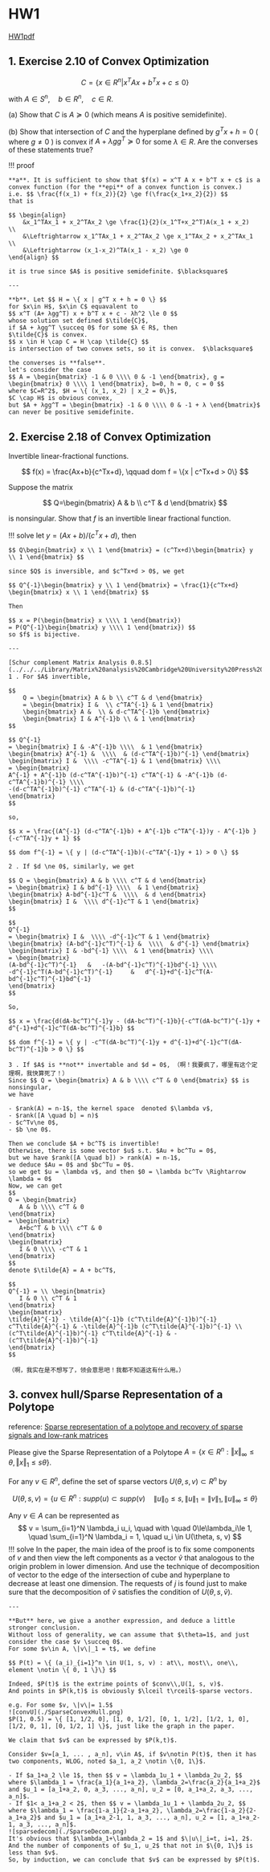 # HW1

[HW1pdf](../HWpdf/Homework1-2024.pdf)

<!-- toc -->

## 1. Exercise 2.10 of Convex Optimization

$$ C=\{ x\in R^n | x^T A x + b^T x + c \le 0\} $$

with $A\in S^n, \quad b\in R^n, \quad c\in R$.

(a) Show that $C$ is $A\succeq 0$ (which means $A$ is positive semidefinite).    

(b) Show that intersection of $C$ and the hyperplane defined by $g^T x + h = 0$ ( where $g \ne 0$ ) is convex if $A + λgg^T \succeq 0$ for some $λ ∈ R$. Are the converses of these statements true?

!!! proof

    **a**. It is sufficient to show that $f(x) = x^T A x + b^T x + c$ is a convex function (for the **epi** of a convex function is convex.)
    i.e. $$ \frac{f(x_1) + f(x_2)}{2} \ge f(\frac{x_1+x_2}{2}) $$
    that is 

    $$ \begin{align}
        &x_1^TAx_1 + x_2^TAx_2 \ge \frac{1}{2}(x_1^T+x_2^T)A(x_1 + x_2)  \\ 
        &\Leftrightarrow x_1^TAx_1 + x_2^TAx_2 \ge x_1^TAx_2 + x_2^TAx_1  \\  
        &\Leftrightarrow (x_1-x_2)^TA(x_1 - x_2) \ge 0
    \end{align} $$
    
    it is true since $A$ is positive semidefinite. $\blacksquare$

    ---

    **b**. Let $$ H = \{ x | g^T x + h = 0 \} $$
    for $x\in H$, $x\in C$ equavalent to
    $$ x^T (A+ λgg^T) x + b^T x + c - λh^2 \le 0 $$
    whose solution set defined $\tilde{C}$,   
    if $A + λgg^T \succeq 0$ for some $λ ∈ R$, then
    $\tilde{C}$ is convex.
    $$ x \in H \cap C = H \cap \tilde{C} $$
    is intersection of two convex sets, so it is convex.  $\blacksquare$  

    the converses is **false**.
    let's consider the case
    $$ A = \begin{bmatrix} -1 & 0 \\\\ 0 & -1 \end{bmatrix}, g = \begin{bmatrix} 0 \\\\ 1 \end{bmatrix}, b=0, h = 0, c = 0 $$
    where $C=R^2$, $H = \{ (x_1, x_2) | x_2 = 0\}$, 
    $C \cap H$ is obvious convex,
    but $A + λgg^T = \begin{bmatrix} -1 & 0 \\\\ 0 & -1 + λ \end{bmatrix}$ can never be positive semidefinite.


## 2. Exercise 2.18 of Convex Optimization

Invertible linear-fractional functions.     

$$ f(x) = \frac{Ax+b}{c^Tx+d}, \qquad dom f = \{x | c^Tx+d > 0\} $$

Suppose the matrix

$$ Q=\begin{bmatrix} A & b \\ c^T & d \end{bmatrix} $$

is nonsingular. Show that $f$ is an invertible linear fractional function.

!!! solve
    let $y = (Ax+b)/(c^Tx+d)$, then

    $$ Q\begin{bmatrix} x \\ 1 \end{bmatrix} = (c^Tx+d)\begin{bmatrix} y \\ 1 \end{bmatrix} $$

    since $Q$ is inversible, and $c^Tx+d > 0$, we get

    $$ Q^{-1}\begin{bmatrix} y \\ 1 \end{bmatrix} = \frac{1}{c^Tx+d} \begin{bmatrix} x \\ 1 \end{bmatrix} $$ 

    Then

    $$ x = P(\begin{bmatrix} x \\\\ 1 \end{bmatrix}) 
    = P(Q^{-1}\begin{bmatrix} y \\\\ 1 \end{bmatrix}) $$
    so $f$ is bijective.  

    ---

    [Schur complement Matrix Analysis 0.8.5](../../../Library/Matrix%20analysis%20Cambridge%20University%20Press%20.pdf)    
    1 . For $A$ invertible,
    
    $$
        Q = \begin{bmatrix} A & b \\ c^T & d \end{bmatrix}
        = \begin{bmatrix} I &  \\ c^TA^{-1} & 1 \end{bmatrix}
        \begin{bmatrix} A &  \\ & d-c^TA^{-1}b \end{bmatrix}
        \begin{bmatrix} I & A^{-1}b \\ & 1 \end{bmatrix}
    $$

    $$ Q^{-1}
    = \begin{bmatrix} I & -A^{-1}b \\\\  & 1 \end{bmatrix}
    \begin{bmatrix} A^{-1} &  \\\\  & (d-c^TA^{-1}b)^{-1} \end{bmatrix}
    \begin{bmatrix} I &  \\\\ -c^TA^{-1} & 1 \end{bmatrix} \\\\
    = \begin{bmatrix} 
    A^{-1} + A^{-1}b (d-c^TA^{-1}b)^{-1} c^TA^{-1} & -A^{-1}b (d-c^TA^{-1}b)^{-1} \\\\
    -(d-c^TA^{-1}b)^{-1} c^TA^{-1} & (d-c^TA^{-1}b)^{-1}
    \end{bmatrix}
    $$ 

    so,

    $$ x = \frac{(A^{-1} (d-c^TA^{-1}b) + A^{-1}b c^TA^{-1})y - A^{-1}b }{-c^TA^{-1}y + 1} $$  

    $$ dom f^{-1} = \{ y | (d-c^TA^{-1}b)(-c^TA^{-1}y + 1) > 0 \} $$

    2 . If $d \ne 0$, similarly, we get

    $$ Q = \begin{bmatrix} A & b \\\\ c^T & d \end{bmatrix}
    = \begin{bmatrix} I & bd^{-1} \\\\  & 1 \end{bmatrix}
    \begin{bmatrix} A-bd^{-1}c^T &  \\\\  & d \end{bmatrix}
    \begin{bmatrix} I &  \\\\ d^{-1}c^T & 1 \end{bmatrix}
    $$

    $$
    Q^{-1}
    = \begin{bmatrix} I &  \\\\ -d^{-1}c^T & 1 \end{bmatrix}
    \begin{bmatrix} (A-bd^{-1}c^T)^{-1} &  \\\\  & d^{-1} \end{bmatrix}
    \begin{bmatrix} I & -bd^{-1} \\\\  & 1 \end{bmatrix} \\\\
    = \begin{bmatrix}
    (A-bd^{-1}c^T)^{-1}   &   -(A-bd^{-1}c^T)^{-1}bd^{-1} \\\\
    -d^{-1}c^T(A-bd^{-1}c^T)^{-1}     &   d^{-1}+d^{-1}c^T(A-bd^{-1}c^T)^{-1}bd^{-1}
    \end{bmatrix}
    $$ 

    So,

    $$ x = \frac{d(dA-bc^T)^{-1}y - (dA-bc^T)^{-1}b}{-c^T(dA-bc^T)^{-1}y + d^{-1}+d^{-1}c^T(dA-bc^T)^{-1}b} $$

    $$ dom f^{-1} = \{ y | -c^T(dA-bc^T)^{-1}y + d^{-1}+d^{-1}c^T(dA-bc^T)^{-1}b > 0 \} $$
    
    3 . If $A$ is **not** invertable and $d = 0$, （啊！我要疯了，哪里有这个定理啊，我快算死了！）   
    Since $$ Q = \begin{bmatrix} A & b \\\\ c^T & 0 \end{bmatrix} $$ is nonsingular,
    we have

    - $rank(A) = n-1$, the kernel space  denoted $\lambda v$,  
    - $rank([A \quad b] = n)$ 
    - $c^Tv\ne 0$,  
    - $b \ne 0$.  
  
    Then we conclude $A + bc^T$ is invertible!    
    Otherwise, there is some vector $u$ s.t. $Au + bc^Tu = 0$, 
    but we have $rank([A \quad b]) > rank(A) = n-1$, 
    we deduce $Au = 0$ and $bc^Tu = 0$.
    so we get $u = \lambda v$, and then $0 = \lambda bc^Tv \Rightarrow \lambda = 0$    
    Now, we can get
    $$ 
    Q = \begin{bmatrix}
       A & b \\\\ c^T & 0
    \end{bmatrix}
    = \begin{bmatrix}
       A+bc^T & b \\\\ c^T & 0
    \end{bmatrix}
    \begin{bmatrix}
       I & 0 \\\\ -c^T & 1
    \end{bmatrix}
    $$
    denote $\tilde{A} = A + bc^T$, 

    $$
    Q^{-1} = \\ \begin{bmatrix}
       I & 0 \\ c^T & 1
    \end{bmatrix}
    \begin{bmatrix} 
    \tilde{A}^{-1} - \tilde{A}^{-1}b (c^T\tilde{A}^{-1}b)^{-1} c^T\tilde{A}^{-1} & -\tilde{A}^{-1}b (c^T\tilde{A}^{-1}b)^{-1} \\
    (c^T\tilde{A}^{-1}b)^{-1} c^T\tilde{A}^{-1} & -(c^T\tilde{A}^{-1}b)^{-1}
    \end{bmatrix}
    $$

    （啊，我实在是不想写了，领会意思吧！我都不知道这有什么用。）


## 3. convex hull/Sparse Representation of a Polytope

reference:
[Sparse representation of a polytope and recovery of sparse signals and low-rank matrices](./Cai%20and%20Zhang%20-%202014%20-%20Sparse%20Representation%20of%20a%20Polytope%20and%20Recovery%20o.pdf)

Please give the Sparse Representation of a Polytope $A = \{x ∈ R^n : ‖x‖_∞ ≤ θ, ‖x‖_1 ≤ sθ\}$.

For any $v ∈ R^n$, define the set of sparse vectors $U (\theta, s, v) ⊂ R^n$ by

$$
U (\theta, s, v) = \{ u \in R^n : supp(u) \subset supp(v) \quad \|u\|_0 \le s, \|u\|_1 = \|v\|_1, \|u\|_{\infty} ≤ \theta \} 
$$

Any $v\in A$ can be represented as
$$ 
v = \sum_{i=1}^N \lambda_i u_i, \quad with \quad 0\le\lambda_i\le 1, \quad \sum_{i=1}^N \lambda_i = 1, \quad u_i \in U(\theta, s, v)
$$
!!! solve
    In the paper, the main idea of the proof is to fix some components of $v$ and then view the left components as a vector $\tilde{v}$ that analogous to the origin problem in lower dimension. 
    And use the technique of decomposition of vector to the edge of the intersection of cube and hyperplane to decrease at least one dimension.
    The requests of $j$ is found just to make sure that the decomposition of $\tilde{v}$ satisfies the condition of $U(\theta, s, \tilde{v})$.

    ---
    
    **But** here, we give a another expression, and deduce a little stronger conclusion.    
    Without loss of generality, we can assume that $\theta=1$, and just consider the case $v \succeq 0$.      
    For some $v\in A, \|v\|_1 = t$, we define

    $$ P(t) = \{ (a_i)_{i=1}^n \in U(1, s, v) : at\\, most\\, one\\, element \notin \{ 0, 1 \}\} $$

    Indeed, $P(t)$ is the extrime points of $conv\\,U(1, s, v)$.         
    And points in $P(k,t)$ is obviously $\lceil t\rceil$-sparse vectors.
    
    e.g. For some $v, \|v\|= 1.5$
    ![convU](./SparseConvexHull.png)
    $P(1, 0.5) = \{ [1, 1/2, 0], [1, 0, 1/2], [0, 1, 1/2], [1/2, 1, 0], [1/2, 0, 1], [0, 1/2, 1] \}$, just like the graph in the paper.
    
    We claim that $v$ can be expressed by $P(k,t)$.

    Consider $v=[a_1, ... , a_n], v\in A$, if $v\notin P(t)$, then it has two components, WLOG, noted $a_1, a_2 \notin \{0, 1\}$. 

    - If $a_1+a_2 \le 1$, then $$ v = \lambda_1u_1 + \lambda_2u_2, $$ where $\lambda_1 = \frac{a_1}{a_1+a_2}, \lambda_2=\frac{a_2}{a_1+a_2}$ and $u_1 = [a_1+a_2, 0, a_3, ..., a_n], u_2 = [0, a_1+a_2, a_3, ..., a_n]$.
    - If $1< a_1+a_2 < 2$, then $$ v = \lambda_1u_1 + \lambda_2u_2, $$ where $\lambda_1 = \frac{1-a_1}{2-a_1+a_2}, \lambda_2=\frac{1-a_2}{2-a_1+a_2}$ and $u_1 = [a_1+a_2-1, 1, a_3, ..., a_n], u_2 = [1, a_1+a_2-1, a_3, ..., a_n]$.
    ![sparsedecom](./SparseDecom.png)     
    It's obvious that $\lambda_1+\lambda_2 = 1$ and $\|u\|_i=t, i=1, 2$.
    And the number of components of $u_1, u_2$ that not in $\{0, 1\}$ is less than $v$.     
    So, by induction, we can conclude that $v$ can be expressed by $P(t)$.
    